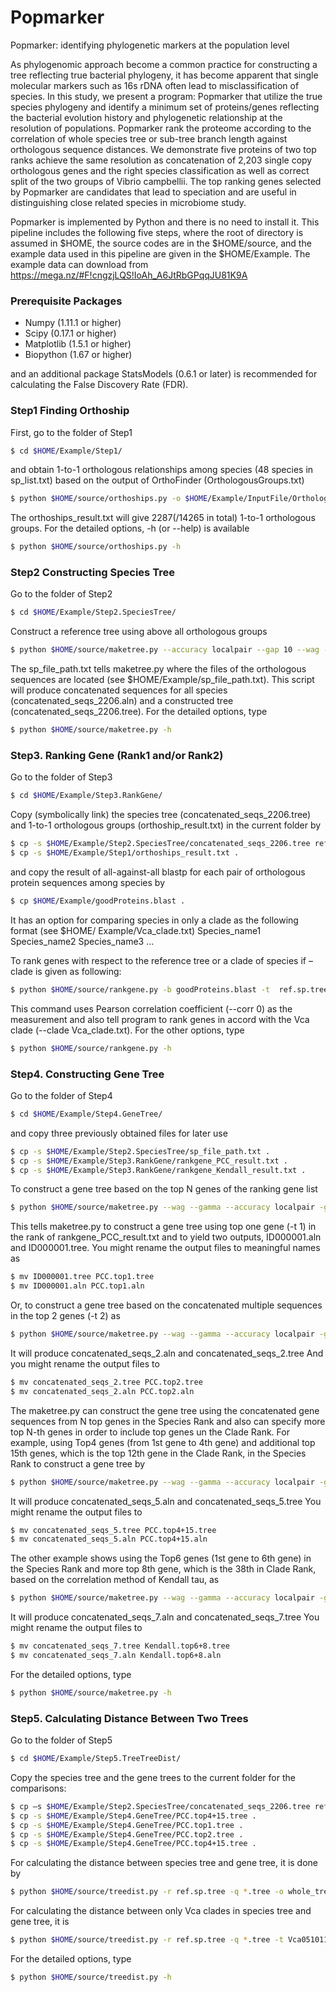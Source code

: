 # Popmarker
Popmarker: identifying phylogenetic markers at the population level

As phylogenomic approach become a common practice for constructing a tree reflecting true bacterial phylogeny, it has become apparent that single molecular markers such as 16s rDNA often lead to misclassification of species. In this study, we present a program: Popmarker that utilize the true species phylogeny and identify a minimum set of proteins/genes reflecting the bacterial evolution history and phylogenetic relationship at the resolution of populations. 
  Popmarker rank the proteome according to the correlation of whole species tree or sub-tree branch length against orthologous sequence distances. We demonstrate five proteins of two top ranks achieve the same resolution as concatenation of 2,203 single copy orthologous genes and the right species classification as well as correct split of the two groups of Vibrio campbellii. The top ranking genes selected by Popmarker are candidates that lead to speciation and are useful in distinguishing close related species in microbiome study.

Popmarker is implemented by Python and there is no need to install it. This pipeline includes the following five steps, where the root of directory is assumed in $HOME, the source codes are in the $HOME/source, and the example data used in this pipeline are given in the $HOME/Example. The example data can download from https://mega.nz/#F!cngzjLQS!IoAh_A6JtRbGPqqJU81K9A

### Prerequisite Packages

  - Numpy (1.11.1 or higher)
  - Scipy (0.17.1 or higher)
  - Matplotlib (1.5.1 or higher)
  - Biopython (1.67 or higher)

and an additional package StatsModels (0.6.1 or later) is recommended for calculating the False Discovery Rate (FDR).

### Step1 Finding Orthoship

First, go to the folder of Step1
```sh
$ cd $HOME/Example/Step1/
```
and obtain 1-to-1 orthologous relationships among species (48 species in sp_list.txt) based on the output of OrthoFinder (OrthologousGroups.txt)
```sh
$ python $HOME/source/orthoships.py -o $HOME/Example/InputFile/OrthologousGroups.txt -s $HOME/ Example /InputFile/sp_list.txt -r orthoships_result.txt
```
The orthoships_result.txt will give 2287(/14265 in total) 1-to-1 orthologous groups. For the detailed options, -h (or --help) is available
```sh
$ python $HOME/source/orthoships.py -h
```

### Step2 Constructing Species Tree
Go to the folder of Step2
```sh
$ cd $HOME/Example/Step2.SpeciesTree/
```
Construct a reference tree using above all orthologous groups
```sh
$ python $HOME/source/maketree.py --accuracy localpair --gap 10 --wag --gamma --orthogrp $HOME/Example/Step1/orthoships_result.txt -s sp_file_path.txt 
```

The sp_file_path.txt tells maketree.py where the files of the orthologous sequences are located (see $HOME/Example/sp_file_path.txt). This script will produce concatenated sequences for all species (concatenated_seqs_2206.aln) and a constructed tree (concatenated_seqs_2206.tree). For the detailed options, type

```sh
$ python $HOME/source/maketree.py -h
```

### Step3. Ranking Gene (Rank1 and/or Rank2)
Go to the folder of Step3
```sh
$ cd $HOME/Example/Step3.RankGene/
```
Copy (symbolically link) the species tree (concatenated_seqs_2206.tree) and 1-to-1 orthologous groups (orthoship_result.txt) in the current folder by
```sh
$ cp -s $HOME/Example/Step2.SpeciesTree/concatenated_seqs_2206.tree ref.sp.tree
$ cp -s $HOME/Example/Step1/orthoships_result.txt .
```
and copy the result of all-against-all blastp for each pair of orthologous protein sequences among species by
```sh
$ cp $HOME/Example/goodProteins.blast .
```
It has an option for comparing species in only a clade as the following format (see $HOME/ Example/Vca_clade.txt)
Species_name1
Species_name2
Species_name3
…

To rank genes with respect to the reference tree or a clade of species if –clade is given as following:
```sh
$ python $HOME/source/rankgene.py -b goodProteins.blast -t  ref.sp.tree -o orthoships_result.txt --clade Vca_clade.txt --corr 0 -r rankgene_PCC_result.txt
```
This command uses Pearson correlation coefficient (--corr 0) as the measurement and also tell program to rank genes in accord with the Vca clade (--clade Vca_clade.txt). For the other options, type
```sh
$ python $HOME/source/rankgene.py -h
```

### Step4. Constructing Gene Tree
Go to the folder of Step4
```sh
$ cd $HOME/Example/Step4.GeneTree/
```
and copy three previously obtained files for later use
```sh
$ cp -s $HOME/Example/Step2.SpeciesTree/sp_file_path.txt .
$ cp -s $HOME/Example/Step3.RankGene/rankgene_PCC_result.txt .
$ cp -s $HOME/Example/Step3.RankGene/rankgene_Kendall_result.txt .
```

To construct a gene tree based on the top N genes of the ranking gene list
```sh
$ python $HOME/source/maketree.py --wag --gamma --accuracy localpair -g rankgene_PCC_result.txt -s sp_file_path.txt -t 1
```
This tells maketree.py to construct a gene tree using top one gene (-t 1) in the rank of rankgene_PCC_result.txt and to yield two outputs, ID000001.aln and ID000001.tree.
You might rename the output files to meaningful names as
```sh
$ mv ID000001.tree PCC.top1.tree
$ mv ID000001.aln PCC.top1.aln
```
Or, to construct a gene tree based on the concatenated multiple sequences in the top 2 genes (-t 2) as
```sh
$ python $HOME/source/maketree.py --wag --gamma --accuracy localpair -g rankgene_PCC_result.txt -s sp_file_path.txt -t 2 --con
```
It will produce concatenated_seqs_2.aln and concatenated_seqs_2.tree 
And you might rename the output files to
```sh
$ mv concatenated_seqs_2.tree PCC.top2.tree
$ mv concatenated_seqs_2.aln PCC.top2.aln
```

The maketree.py can construct the gene tree using the concatenated gene sequences from N top genes in the Species Rank and also can specify more top N-th genes in order to include top genes un the Clade Rank. For example, using Top4 genes (from 1st gene to 4th gene) and additional top 15th genes, which is the top 12th gene in the Clade Rank, in the Species Rank to construct a gene tree by
```sh
$ python $HOME/source/maketree.py --wag --gamma --accuracy localpair -g rankgene_PCC_result.txt -s sp_file_path.txt -t 4 -n 15 --con
```
It will produce concatenated_seqs_5.aln and concatenated_seqs_5.tree 
You might rename the output files to
```sh
$ mv concatenated_seqs_5.tree PCC.top4+15.tree
$ mv concatenated_seqs_5.aln PCC.top4+15.aln
```

The other example shows using the Top6 genes (1st gene to 6th gene) in the Species Rank and more top 8th gene, which is the 38th in Clade Rank, based on the correlation method of Kendall tau, as
```sh
$ python $HOME/source/maketree.py --wag --gamma --accuracy localpair -g rankgene_Kendall_result.txt -s sp_file_path.txt -t 6 -n 8 --con
```
It will produce concatenated_seqs_7.aln and concatenated_seqs_7.tree 
You might rename the output files to
```sh
$ mv concatenated_seqs_7.tree Kendall.top6+8.tree
$ mv concatenated_seqs_7.aln Kendall.top6+8.aln
```
For the detailed options, type
```sh
$ python $HOME/source/maketree.py -h
```

### Step5. Calculating Distance Between Two Trees
Go to the folder of Step5
```sh
$ cd $HOME/Example/Step5.TreeTreeDist/
```
Copy the species tree and the gene trees to the current folder for the comparisons:
```sh
$ cp –s $HOME/Example/Step2.SpeciesTree/concatenated_seqs_2206.tree ref.sp.tree
$ cp -s $HOME/Example/Step4.GeneTree/PCC.top4+15.tree .
$ cp -s $HOME/Example/Step4.GeneTree/PCC.top1.tree .
$ cp -s $HOME/Example/Step4.GeneTree/PCC.top2.tree .
$ cp -s $HOME/Example/Step4.GeneTree/PCC.top4+15.tree .
```
For calculating the distance between species tree and gene tree, it is done by
```sh
$ python $HOME/source/treedist.py -r ref.sp.tree -q *.tree -o whole_tree_distance.txt
```

For calculating the distance between only Vca clades in species tree and gene tree, it is
```sh
$ python $HOME/source/treedist.py -r ref.sp.tree -q *.tree -t Vca051011E Vca051011F Vca051011G Vca1114GL Vca1116 Vca151112c Vca200612B VcaCCS02 VcaDS40M4 VcaHY01 VcaKC13 VcaNBRC15631 VcaUMTGB204 -o VcaClade_tree_distance.txt
```
For the detailed options, type
```sh
$ python $HOME/source/treedist.py -h
```

[//]: # (These are reference links used in the body of this note and get stripped out when the markdown processor does its job. There is no need to format nicely because it shouldn't be seen. Thanks SO - http://stackoverflow.com/questions/4823468/store-comments-in-markdown-syntax)


   [dill]: <https://github.com/joemccann/dillinger>
   [git-repo-url]: <https://github.com/joemccann/dillinger.git>
   [john gruber]: <http://daringfireball.net>
   [df1]: <http://daringfireball.net/projects/markdown/>
   [markdown-it]: <https://github.com/markdown-it/markdown-it>
   [Ace Editor]: <http://ace.ajax.org>
   [node.js]: <http://nodejs.org>
   [Twitter Bootstrap]: <http://twitter.github.com/bootstrap/>
   [jQuery]: <http://jquery.com>
   [@tjholowaychuk]: <http://twitter.com/tjholowaychuk>
   [express]: <http://expressjs.com>
   [AngularJS]: <http://angularjs.org>
   [Gulp]: <http://gulpjs.com>

   [PlDb]: <https://github.com/joemccann/dillinger/tree/master/plugins/dropbox/README.md>
   [PlGh]: <https://github.com/joemccann/dillinger/tree/master/plugins/github/README.md>
   [PlGd]: <https://github.com/joemccann/dillinger/tree/master/plugins/googledrive/README.md>
   [PlOd]: <https://github.com/joemccann/dillinger/tree/master/plugins/onedrive/README.md>
   [PlMe]: <https://github.com/joemccann/dillinger/tree/master/plugins/medium/README.md>
   [PlGa]: <https://github.com/RahulHP/dillinger/blob/master/plugins/googleanalytics/README.md>
